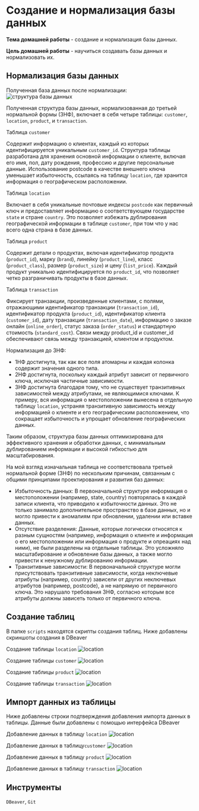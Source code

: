 # Создание и нормализация базы данных

**Тема домашней работы** - создание и нормализация базы данных.

**Цель домашней работы** - научиться создавать базы данных и нормализовать их.

## Нормализация базы данных

Полученная база данных после нормализации:
![структура базы данных](./images/db_structure.png)

Полученная структура базы данных, нормализованная до третьей нормальной формы (3НФ), включает в себя четыре таблицы: `customer`, `location`, `product`, и `transaction`. 

Таблица `customer`

Содержит информацию о клиентах, каждый из которых идентифицируется уникальным `customer_id`. Структура таблицы разработана для хранения основной информации о клиенте, включая его имя, пол, дату рождения, профессию и другие персональные данные. Использование postcode в качестве внешнего ключа уменьшает избыточность, ссылаясь на таблицу `location`, где хранится информация о географическом расположении.

Таблица `location`

Включает в себя уникальные почтовые индексы `postcode` как первичный ключ и предоставляет информацию о соответствующем государстве `state` и стране `country`. Это позволяет избежать дублирования географической информации в таблице `customer`, при том что у нас всего одна страна в базе данных.

Таблица `product`

Содержит детали о продуктах, включая идентификатор продукта (`product_id`), марку (`brand`), линейку (`product_line`), класс (`product_class`), размер (`product_size`) и цену (`list_price`). Каждый продукт уникально идентифицируется по `product_id`, что позволяет четко разграничивать продукты в базе данных.

Таблица `transaction`

Фиксирует транзакции, произведенные клиентами, с полями, отражающими идентификатор транзакции (`transaction_id`), идентификатор продукта (`product_id`), идентификатор клиента (`customer_id`), дату транзакции (`transaction_date`), информацию о заказе онлайн (`online_order`), статус заказа (`order_status`) и стандартную стоимость (`standard_cost`). Связи между product_id и customer_id обеспечивают связь между транзакцией, клиентом и продуктом.

Нормализация до 3НФ:

- 1НФ достигнута, так как все поля атомарны и каждая колонка содержит значения одного типа.
- 2НФ достигнута, поскольку каждый атрибут зависит от первичного ключа, исключая частичные зависимости.
- 3НФ достигнута благодаря тому, что не существует транзитивных зависимостей между атрибутами, не являющимися ключами. К примеру, вся информация о местоположении вынесена в отдельную таблицу `location`, устраняя транзитивную зависимость между информацией о клиенте и его географическим расположением, что сокращает избыточность и упрощает обновление географических данных.

Таким образом, структура базы данных оптимизирована для эффективного хранения и обработки данных, с минимальным дублированием информации и высокой гибкостью для масштабирования.

На мой взгляд изначальная таблица не соответствовала третьей нормальной форме (3НФ) по нескольким причинам, связанным с общими принципами проектирования и развития баз данных:

- Избыточность данных: В первоначальной структуре информация о местоположении (например, state, country) повторялась в каждой записи клиента, что приводило к избыточности данных. Это не только занимало дополнительное пространство в базе данных, но и могло привести к аномалиям при обновлении, удалении или вставке данных.
- Отсутствие разделения: Данные, которые логически относятся к разным сущностям (например, информация о клиенте и информация о его местоположении или информация о продукте и опреациях над ними), не были разделены на отдельные таблицы. Это усложняло масштабирование и обновление базы данных, а также могло привести к ненужному дублированию информации.
- Транзитивные зависимости: В первоначальной структуре могли присутствовать транзитивные зависимости, когда неключевые атрибуты (например, country) зависели от других неключевых атрибутов (например, postcode), а не напрямую от первичного ключа. Это нарушало требования 3НФ, согласно которым все атрибуты должны зависеть только от первичного ключа.

## Создание таблиц

В папке `scripts` находятся скрипты создания таблиц. Ниже добавлены скриншоты создания в DBeaver

Создание таблицы `location`
![location](project_2/images/create_location.png)

Создание таблицы `customer`
![location](project_2/images/create_customer.png)

Создание таблицы `product`
![location](project_2/images/create_product.png)

Создание таблицы `transaction`
![location](project_2/images/create_transaction.png)

## Импорт данных из таблицы

Ниже добавлены строки подтверждения добавления импорта данных в таблицы.
Данные были добавлены с помощью интерфейса DBeaver

Добавление данных в таблицу `location`
![location](project_2/images/insert_location.png)

Добавление данных в таблицу`customer`
![location](project_2/images/insert_customer.png)

Добавление данных в таблицу `product`
![location](project_2/images/insert_product.png)

Добавление данных в таблицу `transaction`
![location](project_2/images/insert_transaction.png)

## Инструменты
`DBeaver`, `Git`